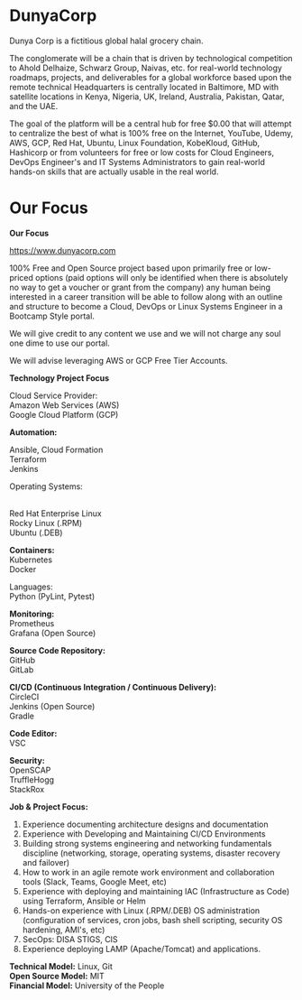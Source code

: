 # DunyaCorp
Dunya Corp is a fictitious global halal grocery chain.

The conglomerate will be a chain that is driven by technological competition to Ahold Delhaize, Schwarz Group, Naivas, etc. for real-world technology roadmaps, projects, and deliverables for a global workforce based upon the remote technical Headquarters is centrally located in Baltimore, MD with satellite locations in Kenya, Nigeria, UK, Ireland, Australia, Pakistan, Qatar, and the UAE.

The goal of the platform will be a central hub for free $0.00 that will attempt to centralize the best of what is 100% free on the Internet, YouTube, Udemy, AWS, GCP, Red Hat, Ubuntu, Linux Foundation, KobeKloud, GitHub, Hashicorp or from volunteers for free or low costs for Cloud Engineers, DevOps Engineer's and IT Systems Administrators to gain real-world hands-on skills that are actually usable in the real world.


# Our Focus

<b>Our Focus</b>

https://www.dunyacorp.com

100% Free and Open Source project based upon primarily free or low-priced options (paid options will only be identified when there is absolutely no way to get a voucher or grant from the company) any human being interested in a career transition will be able to follow along with an outline and structure to become a Cloud, DevOps or Linux Systems Engineer in a Bootcamp Style portal.

We will give credit to any content we use and we will not charge any soul one dime to use our portal.

We will advise leveraging AWS or GCP Free Tier Accounts. 

<b>Technology Project Focus</b>

Cloud Service Provider:<br>
Amazon Web Services (AWS)<br>
Google Cloud Platform (GCP)

<b>Automation:</p></b>
Ansible, Cloud Formation<br>
Terraform<br>
Jenkins<br>

Operating Systems:</p><br>
Red Hat Enterprise Linux<br>
Rocky Linux (.RPM)<br>
Ubuntu (.DEB)

<b>Containers:</b><br>
Kubernetes<br>
Docker

</b>Languages:</b><br>
Python (PyLint, Pytest)

<b>Monitoring:</b><br>
Prometheus<br>
Grafana (Open Source)

<b>Source Code Repository:</b><br>
GitHub<br>
GitLab<br>

<b>CI/CD (Continuous Integration / Continuous Delivery):</b><br>
CircleCI<br>
Jenkins (Open Source)<br>
Gradle<br>

<b>Code Editor:</b></br>
VSC

<b>Security:</b></br>
OpenSCAP<br>
TruffleHogg<br>
StackRox<br>

  <b>Job & Project Focus:</b>
1. Experience documenting architecture designs and documentation
2. Experience with Developing and Maintaining CI/CD Environments
3. Building strong systems engineering and networking fundamentals discipline (networking, storage, operating systems, disaster recovery and failover)
4. How to work in an agile remote work environment and collaboration tools (Slack, Teams, Google Meet, etc)
5. Experience with deploying and maintaining IAC (Infrastructure as Code) using Terraform, Ansible or Helm
6. Hands-on experience with Linux (.RPM/.DEB) OS administration (configuration of services, cron jobs, bash shell scripting, security OS hardening, AMI's, etc)
7. SecOps: DISA STIGS, CIS
8. Experience deploying LAMP (Apache/Tomcat) and applications.

<b>Technical Model:</b> Linux, Git<br>
<b>Open Source Model:</b> MIT<br>
<b>Financial Model:</b> University of the People</span>
